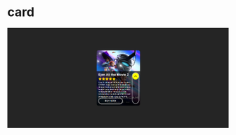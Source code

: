 # card
![card](https://raw.githubusercontent.com/setyabudipratama/component/main/gambar/card16.png)
